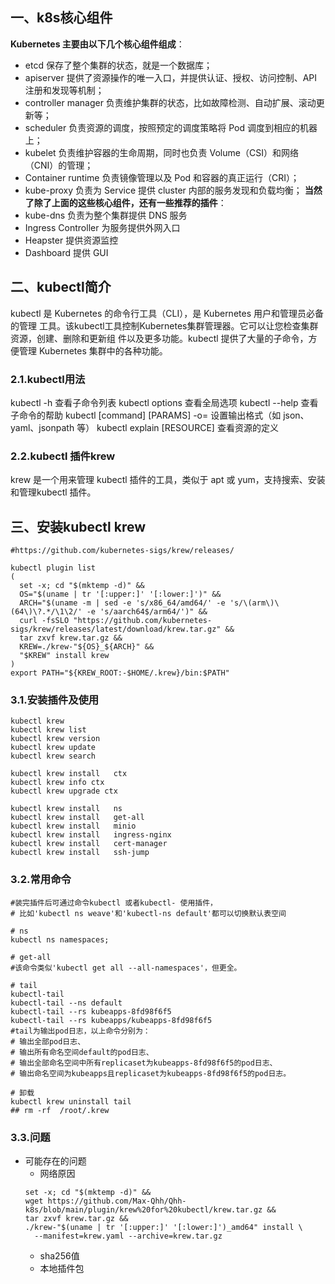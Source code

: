 ## 一、k8s核心组件
**Kubernetes 主要由以下几个核心组件组成**：
- etcd 保存了整个集群的状态，就是一个数据库；
- apiserver 提供了资源操作的唯一入口，并提供认证、授权、访问控制、API 注册和发现等机制；
- controller manager 负责维护集群的状态，比如故障检测、自动扩展、滚动更新等；
- scheduler 负责资源的调度，按照预定的调度策略将 Pod 调度到相应的机器上；
- kubelet 负责维护容器的生命周期，同时也负责 Volume（CSI）和网络（CNI）的管理；
- Container runtime 负责镜像管理以及 Pod 和容器的真正运行（CRI）；
- kube-proxy 负责为 Service 提供 cluster 内部的服务发现和负载均衡；
**当然了除了上面的这些核心组件，还有一些推荐的插件**：
- kube-dns 负责为整个集群提供 DNS 服务
- Ingress Controller 为服务提供外网入口
- Heapster 提供资源监控
- Dashboard 提供 GUI


## 二、kubectl简介
kubectl 是 Kubernetes 的命令行工具（CLI），是 Kubernetes 用户和管理员必备的管理 工具。该kubectl工具控制Kubernetes集群管理器。它可以让您检查集群资源，创建、删除和更新组 件以及更多功能。kubectl 提供了大量的子命令，方便管理 Kubernetes 集群中的各种功能。

### 2.1.kubectl用法
kubectl -h 查看子命令列表
kubectl options 查看全局选项
kubectl --help 查看子命令的帮助
kubectl [command] [PARAMS] -o= 设置输出格式（如 json、yaml、jsonpath 等）
kubectl explain [RESOURCE] 查看资源的定义
### 2.2.kubectl 插件krew
krew 是一个用来管理 kubectl 插件的工具，类似于 apt 或 yum，支持搜索、安装和管理kubectl 插件。


## 三、安装kubectl krew
```shell script
#https://github.com/kubernetes-sigs/krew/releases/

kubectl plugin list
(
  set -x; cd "$(mktemp -d)" &&
  OS="$(uname | tr '[:upper:]' '[:lower:]')" &&
  ARCH="$(uname -m | sed -e 's/x86_64/amd64/' -e 's/\(arm\)\(64\)\?.*/\1\2/' -e 's/aarch64$/arm64/')" &&
  curl -fsSLO "https://github.com/kubernetes-sigs/krew/releases/latest/download/krew.tar.gz" &&
  tar zxvf krew.tar.gz &&
  KREW=./krew-"${OS}_${ARCH}" &&
  "$KREW" install krew
)    
export PATH="${KREW_ROOT:-$HOME/.krew}/bin:$PATH"
```

### 3.1.安装插件及使用
```shell script
kubectl krew
kubectl krew list
kubectl krew version
kubectl krew update
kubectl krew search

kubectl krew install   ctx
kubectl krew info ctx
kubectl krew upgrade ctx

kubectl krew install   ns
kubectl krew install   get-all
kubectl krew install   minio
kubectl krew install   ingress-nginx
kubectl krew install   cert-manager
kubectl krew install   ssh-jump
```

### 3.2.常用命令
```shell script
#装完插件后可通过命令kubectl 或者kubectl- 使用插件，
# 比如'kubectl ns weave'和'kubectl-ns default'都可以切换默认表空间

# ns
kubectl ns namespaces;

# get-all
#该命令类似'kubectl get all --all-namespaces'，但更全。

# tail
kubectl-tail
kubectl-tail --ns default 
kubectl-tail --rs kubeapps-8fd98f6f5
kubectl-tail --rs kubeapps/kubeapps-8fd98f6f5 
#tail为输出pod日志，以上命令分别为：
# 输出全部pod日志、
# 输出所有命名空间default的pod日志、
# 输出全部命名空间中所有replicaset为kubeapps-8fd98f6f5的pod日志、
# 输出命名空间为kubeapps且replicaset为kubeapps-8fd98f6f5的pod日志。

# 卸载
kubectl krew uninstall tail
## rm -rf  /root/.krew 

```

### 3.3.问题
- 可能存在的问题
  - 网络原因
  ```shell script
  set -x; cd "$(mktemp -d)" &&
  wget https://github.com/Max-Qhh/Qhh-k8s/blob/main/plugin/krew%20for%20kubectl/krew.tar.gz &&
  tar zxvf krew.tar.gz &&
  ./krew-"$(uname | tr '[:upper:]' '[:lower:]')_amd64" install \
    --manifest=krew.yaml --archive=krew.tar.gz
  ```
   - sha256值
   - 本地插件包